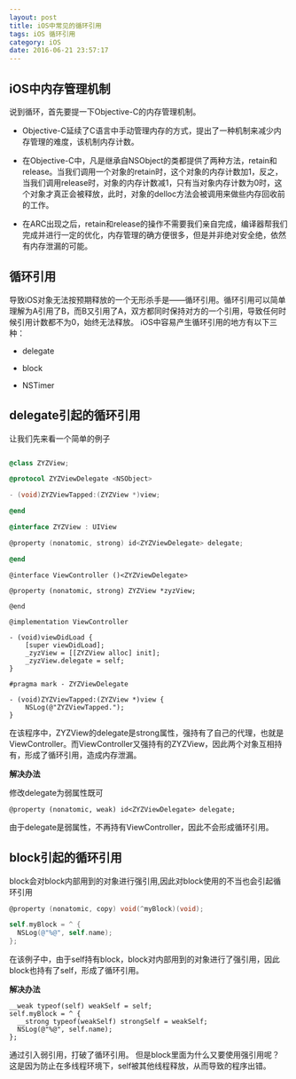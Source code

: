```yaml
---
layout: post
title: iOS中常见的循环引用
tags: iOS 循环引用
category: iOS
date: 2016-06-21 23:57:17
---
```


## iOS中内存管理机制

说到循环，首先要提一下Objective-C的内存管理机制。

- Objective-C延续了C语言中手动管理内存的方式，提出了一种机制来减少内存管理的难度，该机制内存计数。

- 在Objective-C中，凡是继承自NSObject的类都提供了两种方法，retain和release。当我们调用一个对象的retain时，这个对象的内存计数加1，反之，当我们调用release时，对象的内存计数减1，只有当对象内存计数为0时，这个对象才真正会被释放，此时，对象的delloc方法会被调用来做些内存回收前的工作。

- 在ARC出现之后，retain和release的操作不需要我们亲自完成，编译器帮我们完成并进行一定的优化，内存管理的确方便很多，但是并非绝对安全绝，依然有内存泄漏的可能。


## 循环引用

导致iOS对象无法按预期释放的一个无形杀手是——循环引用。循环引用可以简单理解为A引用了B，而B又引用了A，双方都同时保持对方的一个引用，导致任何时候引用计数都不为0，始终无法释放。
iOS中容易产生循环引用的地方有以下三种：

- delegate

- block

- NSTimer

## delegate引起的循环引用

让我们先来看一个简单的例子

```objective-c

@class ZYZView;

@protocol ZYZViewDelegate <NSObject>

- (void)ZYZViewTapped:(ZYZView *)view;

@end

@interface ZYZView : UIView

@property (nonatomic, strong) id<ZYZViewDelegate> delegate;

@end
```

```
@interface ViewController ()<ZYZViewDelegate>

@property (nonatomic, strong) ZYZView *zyzView;

@end

@implementation ViewController

- (void)viewDidLoad {
    [super viewDidLoad];
    _zyzView = [[ZYZView alloc] init];
    _zyzView.delegate = self;
}

#pragma mark - ZYZViewDelegate

- (void)ZYZViewTapped:(ZYZView *)view {
    NSLog(@"ZYZViewTapped.");
}
```

在该程序中，ZYZView的delegate是strong属性，强持有了自己的代理，也就是ViewController。而ViewController又强持有的ZYZView，因此两个对象互相持有，形成了循环引用，造成内存泄漏。

**解决办法**

修改delegate为弱属性既可

```
@property (nonatomic, weak) id<ZYZViewDelegate> delegate;
```
由于delegate是弱属性，不再持有ViewController，因此不会形成循环引用。

## block引起的循环引用
block会对block内部用到的对象进行强引用,因此对block使用的不当也会引起循环引用
```objective-c
@property (nonatomic, copy) void(^myBlock)(void);

self.myBlock = ^ {
  NSLog(@"%@", self.name);
};
```
在该例子中，由于self持有block，block对内部用到的对象进行了强引用，因此block也持有了self，形成了循环引用。

**解决办法**

```
__weak typeof(self) weakSelf = self;
self.myBlock = ^ {
  __strong typeof(weakSelf) strongSelf = weakSelf;
  NSLog(@"%@", self.name);
};

```

通过引入弱引用，打破了循环引用。
但是block里面为什么又要使用强引用呢？
这是因为防止在多线程环境下，self被其他线程释放，从而导致的程序出错。





